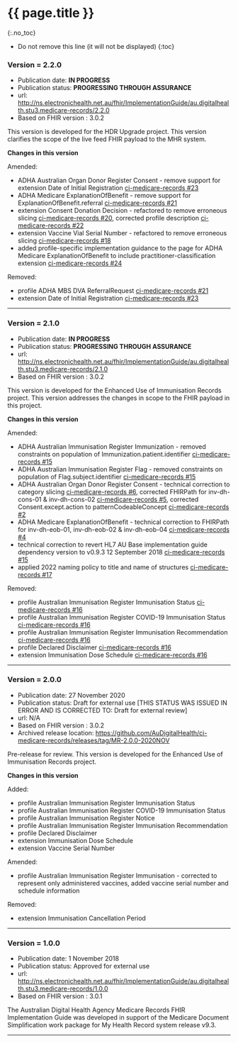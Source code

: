 # {{ page.title }}
{:.no_toc}
<!-- TOC  the css styling for this is \pages\assets\css\project.css under 'markdown-toc'-->
* Do not remove this line (it will not be displayed)
{:toc}


### Version = 2.2.0
- Publication date: **IN PROGRESS**
- Publication status: **PROGRESSING THROUGH ASSURANCE**
- url: <http://ns.electronichealth.net.au/fhir/ImplementationGuide/au.digitalhealth.stu3.medicare-records/2.2.0>
- Based on FHIR version : 3.0.2

This version is developed for the HDR Upgrade project. This version clarifies the scope of the live feed FHIR payload to the MHR system.

**Changes in this version**

Amended:

- ADHA Australian Organ Donor Register Consent - remove support for extension Date of Initial Registration [ci-medicare-records #23](https://github.com/AuDigitalHealth/ci-medicare-records/issues/23)
- ADHA Medicare ExplanationOfBenefit - remove support for ExplanationOfBenefit.referral [ci-medicare-records #21](https://github.com/AuDigitalHealth/ci-medicare-records/issues/21)
- extension Consent Donation Decision - refactored to remove erroneous slicing [ci-medicare-records #20](https://github.com/AuDigitalHealth/ci-medicare-records/issues/20), corrected profile description [ci-medicare-records #22](https://github.com/AuDigitalHealth/ci-medicare-records/issues/22) 
- extension Vaccine Vial Serial Number - refactored to remove erroneous slicing [ci-medicare-records #18](https://github.com/AuDigitalHealth/ci-medicare-records/issues/18)
- added profile-specific implementation guidance to the page for ADHA Medicare ExplanationOfBenefit to include practitioner-classification extension [ci-medicare-records #24](https://github.com/AuDigitalHealth/ci-medicare-records/issues/24)

Removed:
- profile ADHA MBS DVA ReferralRequest [ci-medicare-records #21](https://github.com/AuDigitalHealth/ci-medicare-records/issues/21)
- extension Date of Initial Registration [ci-medicare-records #23](https://github.com/AuDigitalHealth/ci-medicare-records/issues/23)

---

### Version = 2.1.0
- Publication date: **IN PROGRESS**
- Publication status: **PROGRESSING THROUGH ASSURANCE**
- url: <http://ns.electronichealth.net.au/fhir/ImplementationGuide/au.digitalhealth.stu3.medicare-records/2.1.0>
- Based on FHIR version : 3.0.2

This version is developed for the Enhanced Use of Immunisation Records project. This version addresses the changes in scope to the FHIR payload in this project.

**Changes in this version**

Amended:

- ADHA Australian Immunisation Register Immunization - removed constraints on population of Immunization.patient.identifier [ci-medicare-records #15](https://github.com/AuDigitalHealth/ci-medicare-records/issues/15)
- ADHA Australian Immunisation Register Flag - removed constraints on population of Flag.subject.identifier [ci-medicare-records #15](https://github.com/AuDigitalHealth/ci-medicare-records/issues/15)
- ADHA Australian Organ Donor Register Consent - technical correction to category slicing [ci-medicare-records #6](https://github.com/AuDigitalHealth/ci-medicare-records/issues/6), corrected FHIRPath for inv-dh-cons-01 & inv-dh-cons-02 [ci-medicare-records #5](https://github.com/AuDigitalHealth/ci-medicare-records/issues/5), corrected Consent.except.action to patternCodeableConcept [ci-medicare-records #2](https://github.com/AuDigitalHealth/ci-medicare-records/issues/2)
- ADHA Medicare ExplanationOfBenefit - technical correction to FHIRPath for inv-dh-eob-01, inv-dh-eob-02 & inv-dh-eob-04 [ci-medicare-records #4](https://github.com/AuDigitalHealth/ci-medicare-records/issues/4)
- technical correction to revert HL7 AU Base implementation guide dependency version to v0.9.3 12 September 2018 [ci-medicare-records #15](https://github.com/AuDigitalHealth/ci-medicare-records/issues/15)
- applied 2022 naming policy to title and name of structures [ci-medicare-records #17](https://github.com/AuDigitalHealth/ci-medicare-records/issues/17)

Removed:
- profile Australian Immunisation Register Immunisation Status [ci-medicare-records #16](https://github.com/AuDigitalHealth/ci-medicare-records/issues/16)
- profile Australian Immunisation Register COVID-19 Immunisation Status [ci-medicare-records #16](https://github.com/AuDigitalHealth/ci-medicare-records/issues/16)
- profile Australian Immunisation Register Immunisation Recommendation [ci-medicare-records #16](https://github.com/AuDigitalHealth/ci-medicare-records/issues/16)
- profile Declared Disclaimer [ci-medicare-records #16](https://github.com/AuDigitalHealth/ci-medicare-records/issues/16)
- extension Immunisation Dose Schedule [ci-medicare-records #16](https://github.com/AuDigitalHealth/ci-medicare-records/issues/16)

---

### Version = 2.0.0
- Publication date: 27 November 2020
- Publication status: Draft for external use [THIS STATUS WAS ISSUED IN ERROR AND IS CORRECTED TO: Draft for external review]
- url: N/A
- Based on FHIR version : 3.0.2
- Archived release location: <https://github.com/AuDigitalHealth/ci-medicare-records/releases/tag/MR-2.0.0-2020NOV>

Pre-release for review. This version is developed for the Enhanced Use of Immunisation Records project.

**Changes in this version**

Added:
- profile Australian Immunisation Register Immunisation Status
- profile Australian Immunisation Register COVID-19 Immunisation Status
- profile Australian Immunisation Register Notice
- profile Australian Immunisation Register Immunisation Recommendation
- profile Declared Disclaimer
- extension Immunisation Dose Schedule
- extension Vaccine Serial Number

Amended:
- profile Australian Immunisation Register Immunisation - corrected to represent only administered vaccines, added vaccine serial number and schedule information

Removed: 
- extension Immunisation Cancellation Period

---

### Version = 1.0.0
- Publication date: 1 November 2018
- Publication status: Approved for external use
- url: <http://ns.electronichealth.net.au/fhir/ImplementationGuide/au.digitalhealth.stu3.medicare-records/1.0.0>
- Based on FHIR version : 3.0.1 

The Australian Digital Health Agency Medicare Records FHIR Implementation Guide was developed in support of the Medicare Document Simplification work package for My Health Record system release v9.3.

---